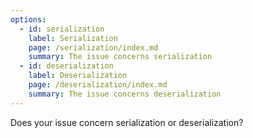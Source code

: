 ```yaml
---
options:
  - id: serialization
    label: Serialization
    page: /serialization/index.md
    summary: The issue concerns serialization
  - id: deserialization
    label: Deserialization
    page: /deserialization/index.md
    summary: The issue concerns deserialization
---
```


Does your issue concern serialization or deserialization?